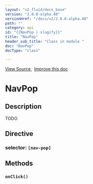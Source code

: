 ```yaml
---
layout: "v2_fluid/docs_base"
version: "2.0.0-alpha.40"
versionHref: "/docs/v2/2.0.0-alpha.40"
path: ""
category: api
id: "{{NavPop | slugify}}"
title: "NavPop"
header_sub_title: "Class in module "
doc: "NavPop"
docType: "class"

---
```





<div class="improve-docs">
  <a href='http://github.com/driftyco/ionic2/tree/master/ionic/components/nav/nav-push.ts#L84'>
    View Source
  </a>
  &nbsp;
  <a href='http://github.com/driftyco/ionic2/edit/master/ionic/components/nav/nav-push.ts#L84'>
    Improve this doc
  </a>

</div>




<h1 class="api-title">


NavPop






</h1>






<h2>Description</h2>

<p>TODO</p>


<h2>Directive</h2>
<h3>selector: <code>[nav-pop]</code></h3>





<h2>Methods</h2>

<div id="onClick"></div>

<h3>
<code>onClick()</code>

</h3>










<!-- end content block -->


<!-- end body block -->

